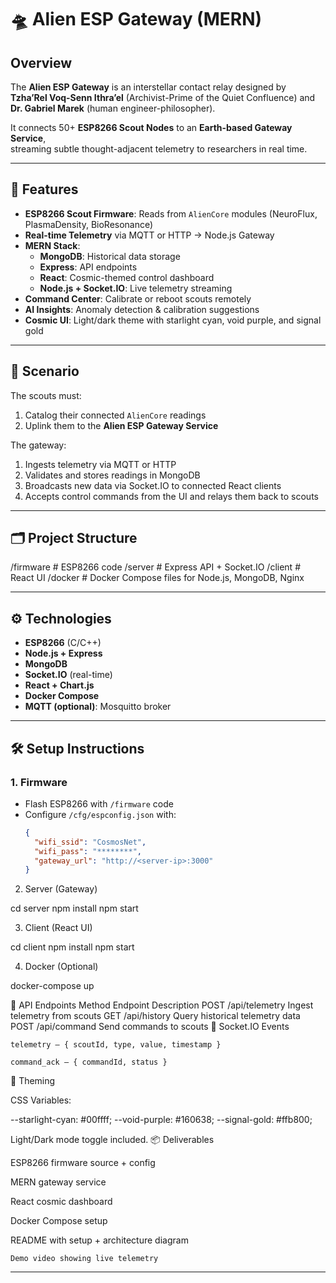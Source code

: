 # 🛸 Alien ESP Gateway (MERN)

## Overview

The **Alien ESP Gateway** is an interstellar contact relay designed by  
**Tzha’Rel Voq-Senn Ithra’el** (Archivist-Prime of the Quiet Confluence) and  
**Dr. Gabriel Marek** (human engineer-philosopher).

It connects 50+ **ESP8266 Scout Nodes** to an **Earth-based Gateway Service**,  
streaming subtle thought-adjacent telemetry to researchers in real time.

---

## 🚀 Features

- **ESP8266 Scout Firmware**: Reads from `AlienCore` modules (NeuroFlux, PlasmaDensity, BioResonance)
- **Real-time Telemetry** via MQTT or HTTP → Node.js Gateway
- **MERN Stack**:
  - **MongoDB**: Historical data storage
  - **Express**: API endpoints
  - **React**: Cosmic-themed control dashboard
  - **Node.js + Socket.IO**: Live telemetry streaming
- **Command Center**: Calibrate or reboot scouts remotely
- **AI Insights**: Anomaly detection & calibration suggestions
- **Cosmic UI**: Light/dark theme with starlight cyan, void purple, and signal gold

---

## 📜 Scenario

The scouts must:
1. Catalog their connected `AlienCore` readings
2. Uplink them to the **Alien ESP Gateway Service**

The gateway:
1. Ingests telemetry via MQTT or HTTP
2. Validates and stores readings in MongoDB
3. Broadcasts new data via Socket.IO to connected React clients
4. Accepts control commands from the UI and relays them back to scouts

---

## 🗂 Project Structure

/firmware # ESP8266 code
/server # Express API + Socket.IO
/client # React UI
/docker # Docker Compose files for Node.js, MongoDB, Nginx


---

## ⚙️ Technologies

- **ESP8266** (C/C++)
- **Node.js + Express**
- **MongoDB**
- **Socket.IO** (real-time)
- **React + Chart.js**
- **Docker Compose**
- **MQTT (optional)**: Mosquitto broker

---

## 🛠 Setup Instructions

### 1. Firmware
- Flash ESP8266 with `/firmware` code
- Configure `/cfg/espconfig.json` with:
  ```json
  {
    "wifi_ssid": "CosmosNet",
    "wifi_pass": "********",
    "gateway_url": "http://<server-ip>:3000"
  }

2. Server (Gateway)

cd server
npm install
npm start

3. Client (React UI)

cd client
npm install
npm start

4. Docker (Optional)

docker-compose up

🔌 API Endpoints
Method	Endpoint	Description
POST	/api/telemetry	Ingest telemetry from scouts
GET	/api/history	Query historical telemetry data
POST	/api/command	Send commands to scouts
📡 Socket.IO Events

    telemetry – { scoutId, type, value, timestamp }

    command_ack – { commandId, status }

🎨 Theming

CSS Variables:

--starlight-cyan: #00ffff;
--void-purple: #160638;
--signal-gold: #ffb800;

Light/Dark mode toggle included.
📦 Deliverables

ESP8266 firmware source + config

MERN gateway service

React cosmic dashboard

Docker Compose setup

README with setup + architecture diagram

    Demo video showing live telemetry

---
